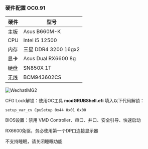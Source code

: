 ### 硬件配置 OC0.91
| 硬件 | 型号                 |
| ---- | -------------------- |
| 主板 | Asus B660M-K         |
| CPU  | Intel i5 12500       |
| 内存 | 三星 DDR4 3200 16gx2 |
| 显卡 | Asus Dual RX6600 8g  |
| 硬盘 | SN850X 1T            |
| 无线 | BCM943602CS          |

![WechatIMG2](https://github.com/sh0w1ov3/B660M-K-i5-12500-RX6600/assets/33852403/4737144e-d70d-4631-9982-9235704148f7)

CFG Lock解锁：使用OC工具 **modGRUBShell.efi** 填入以下代码解锁：

`
setup_var_cv CpuSetup 0x44 0x01 0x00
`

BIOS设置：禁用 VMD Controller、串口、并口、安全引导、快速启动

RX6600免驱，务必使用第一个DP口连接显示器

不支持睡眠，请关闭睡眠功能
